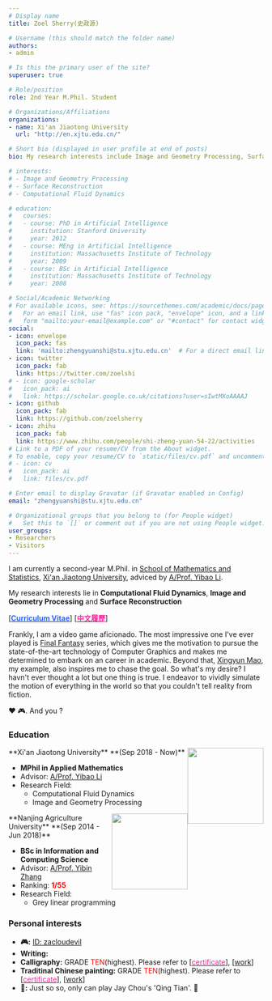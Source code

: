 ```yaml
---
# Display name
title: Zoel Sherry(史政源)

# Username (this should match the folder name)
authors:
- admin

# Is this the primary user of the site?
superuser: true

# Role/position
role: 2nd Year M.Phil. Student

# Organizations/Affiliations
organizations:
- name: Xi'an Jiaotong University
  url: "http://en.xjtu.edu.cn/"

# Short bio (displayed in user profile at end of posts)
bio: My research interests include Image and Geometry Processing, Surface Reconstruction, Computational Fluid Dynamics.

# interests:
# - Image and Geometry Processing
# - Surface Reconstruction
# - Computational Fluid Dynamics

# education:
#   courses:
#   - course: PhD in Artificial Intelligence
#     institution: Stanford University
#     year: 2012
#   - course: MEng in Artificial Intelligence
#     institution: Massachusetts Institute of Technology
#     year: 2009
#   - course: BSc in Artificial Intelligence
#     institution: Massachusetts Institute of Technology
#     year: 2008

# Social/Academic Networking
# For available icons, see: https://sourcethemes.com/academic/docs/page-builder/#icons
#   For an email link, use "fas" icon pack, "envelope" icon, and a link in the
#   form "mailto:your-email@example.com" or "#contact" for contact widget.
social:
- icon: envelope
  icon_pack: fas
  link: 'mailto:zhengyuanshi@stu.xjtu.edu.cn'  # For a direct email link, use "mailto:test@example.org".
- icon: twitter
  icon_pack: fab
  link: https://twitter.com/zoelshi
# - icon: google-scholar
#   icon_pack: ai
#   link: https://scholar.google.co.uk/citations?user=sIwtMXoAAAAJ
- icon: github
  icon_pack: fab
  link: https://github.com/zoelsherry
- icon: zhihu
  icon_pack: fab
  link: https://www.zhihu.com/people/shi-zheng-yuan-54-22/activities
# Link to a PDF of your resume/CV from the About widget.
# To enable, copy your resume/CV to `static/files/cv.pdf` and uncomment the lines below.
# - icon: cv
#   icon_pack: ai
#   link: files/cv.pdf

# Enter email to display Gravatar (if Gravatar enabled in Config)
email: "zhengyuanshi@stu.xjtu.edu.cn"

# Organizational groups that you belong to (for People widget)
#   Set this to `[]` or comment out if you are not using People widget.
user_groups:
- Researchers
- Visitors
---
```


I am currently a second-year M.Phil. in [School of Mathematics and Statistics](http://math.xjtu.edu.cn/English_Version/About__Us.htm), [Xi'an Jiaotong University](http://en.xjtu.edu.cn/), adviced by [A/Prof. Yibao Li](http://gr.xjtu.edu.cn/web/yibaoli/home).

My research interests lie in **Computational Fluid Dynamics**, **Image and Geometry Processing** and **Surface Reconstruction**

<span style="font-size: 28px; color: #2962ff;"><i class="fas fa-file"></i></span> [<a href="https://zoelsherry.github.io/cv/" target="_blank"><span style="color: #2962ff;">**Curriculum Vitae**</span></a>] [<a href="https://zoelsherry.github.io/cv_zh/" target="_blank"><span style="color: #ff219e;">**中文履歷**</span></a>]

Frankly, I am a video game aficionado. The most impressive one I've ever played is [Final Fantasy](https://www.finalfantasy.com/) series, which gives me the motivation to pursue the state-of-the-art technology of Computer Graphics and makes me determined to embark on an career in academic. Beyond that, [Xingyun Mao](https://github.com/QianMo), my example, also inspires me to chase the goal. So what's my desire? I havn't ever thought a lot but one thing is true. I endeavor to vividly simulate the motion of everything in the world so that you couldn't tell reality from fiction.

:heart: :video_game:. And you ?

### Education
<img style="float:right" src="/img/XJTU.png" width = "150" height = "150" />
**Xi'an Jiaotong University**  **(Sep 2018 - Now)**

- **MPhil in Applied Mathematics**
- Advisor: [A/Prof. Yibao Li](http://gr.xjtu.edu.cn/web/yibaoli/home)
- Research Field:
  + Computational Fluid Dynamics
  + Image and Geometry Processing

<img style="float:right" src="/img/NJAU.png" width = "150" height = "150" />
**Nanjing Agriculture University**  **(Sep 2014 - Jun 2018)**

- **BSc in Information and Computing Science**
- Advisor: [A/Prof. Yibin Zhang](http://cos.njau.edu.cn/__local/0/DF/93/29688A426038B1EAA455729157E_D104D116_6597F.pdf?e=.pdf)
- Ranking: <span style="color:red;">**1/55**</span>
- Research Field:
  + Grey linear programming


### Personal interests
- **:video_game::** <span style="font-size: 28px; color: #3350b7;"><i class="fab fa-playstation"></i></span><a href="files/playstation_id.pdf" target="_blank">ID: zacloudevil</a> <span style="font-size: 28px; color: red;"><i class="fab fa-nintendo-switch"></i></span> <span style="font-size: 28px; color: black;"><i class="fab fa-steam"></i></span>
- **Writing:** <a href="https://www.zhihu.com/people/shi-zheng-yuan-54-22/activities" target="_blank"><span style="font-size: 28px; color: #2962ff ;"><i class="fab fa-zhihu fa-lg"></i></span></a>
- **Calligraphy:** GRADE <span style="color:red;">TEN</span>(highest). Please refer to [<a href="img/HW1.jpg" target="_blank"><span style="color: #ff219e;">certificate</span></a>], [<a href="img/HW2.jpg" target="_blank">work</a>]
- **Traditinal Chinese painting:** GRADE <span style="color:red;">TEN</span>(highest). Please refer to [<a href="img/TCP1.jpg" target="_blank"><span style="color: #ff219e;">certificate</span></a>], [<a href="img/TCP2.jpg" target="_blank">work</a>]
- **:guitar::** Just so so, only can play Jay Chou's 'Qing Tian'. :speak_no_evil:

